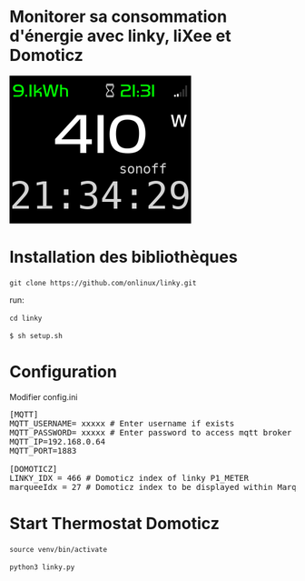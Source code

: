 # Monitorer sa consommation d'énergie avec linky, liXee et Domoticz

<img  src="/Images/Peek 27-12-2022 21-34.gif" alt=" linky " />

# Installation des bibliothèques

`git clone https://github.com/onlinux/linky.git`

run:

`cd linky`

`$ sh setup.sh`

# Configuration

Modifier config.ini

<pre>
[MQTT]
MQTT_USERNAME= xxxxx # Enter username if exists
MQTT_PASSWORD= xxxxx # Enter password to access mqtt broker
MQTT_IP=192.168.0.64
MQTT_PORT=1883

[DOMOTICZ]
LINKY_IDX = 466 # Domoticz index of linky P1_METER
marqueeIdx = 27 # Domoticz index to be displayed within Marquee, here SONOFF POW
</pre>

# Start Thermostat Domoticz

`source venv/bin/activate`

`python3 linky.py`
